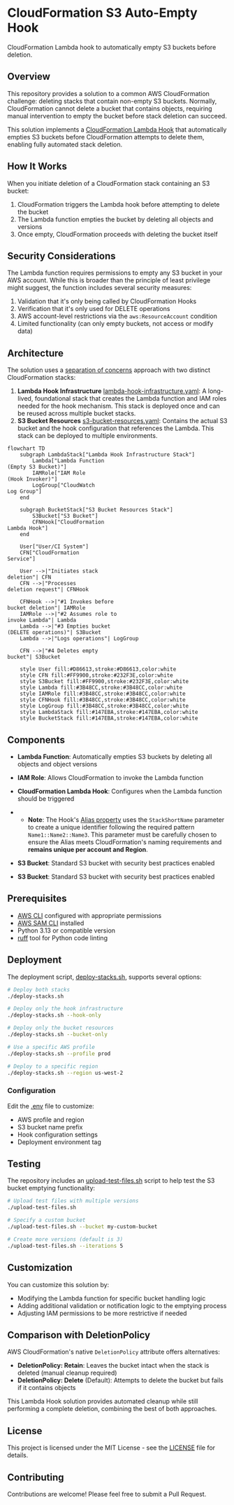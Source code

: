# CloudFormation S3 Auto-Empty Hook

CloudFormation Lambda hook to automatically empty S3 buckets before
deletion.

## Overview

This repository provides a solution to a common AWS CloudFormation
challenge: deleting stacks that contain non-empty S3 buckets.
Normally, CloudFormation cannot delete a bucket that contains
objects, requiring manual intervention to empty the bucket before
stack deletion can succeed.

This solution implements a [CloudFormation Lambda Hook](https://docs.aws.amazon.com/cloudformation-cli/latest/hooks-userguide/lambda-hooks.html)
that automatically empties S3 buckets before CloudFormation attempts to delete them,
enabling fully automated stack deletion.

## How It Works

When you initiate deletion of a CloudFormation stack containing an S3 bucket:

1. CloudFormation triggers the Lambda hook before attempting to delete the bucket
2. The Lambda function empties the bucket by deleting all objects and versions
3. Once empty, CloudFormation proceeds with deleting the bucket itself

## Security Considerations

The Lambda function requires permissions to empty any S3 bucket in
your AWS account. While this is broader than the principle of least
privilege might suggest, the function includes several security
measures:

1. Validation that it's only being called by CloudFormation Hooks
2. Verification that it's only used for DELETE operations
3. AWS account-level restrictions via the `aws:ResourceAccount` condition
4. Limited functionality (can only empty buckets, not access or modify data)

## Architecture

The solution uses a [separation of concerns](https://en.wikipedia.org/wiki/Separation_of_concerns)
approach with two distinct CloudFormation stacks:

1. **Lambda Hook Infrastructure** [lambda-hook-infrastructure.yaml](lambda-hook-infrastructure.yaml):
A long-lived, foundational stack that creates the Lambda function
and IAM roles needed for the hook mechanism. This stack is deployed
once and can be reused across multiple bucket stacks.
2. **S3 Bucket Resources** [s3-bucket-resources.yaml](s3-bucket-resources.yaml): Contains
the actual S3 bucket and the hook configuration that references the
Lambda. This stack can be deployed to multiple environments.

```mermaid
flowchart TD
    subgraph LambdaStack["Lambda Hook Infrastructure Stack"]
        Lambda["Lambda Function
(Empty S3 Bucket)"]
        IAMRole["IAM Role
(Hook Invoker)"]
        LogGroup["CloudWatch
Log Group"]
    end

    subgraph BucketStack["S3 Bucket Resources Stack"]
        S3Bucket["S3 Bucket"]
        CFNHook["CloudFormation
Lambda Hook"]
    end

    User["User/CI System"]
    CFN["CloudFormation
Service"]

    User -->|"Initiates stack
deletion"| CFN
    CFN -->|"Processes
deletion request"| CFNHook

    CFNHook -->|"#1 Invokes before
bucket deletion"| IAMRole
    IAMRole -->|"#2 Assumes role to
invoke Lambda"| Lambda
    Lambda -->|"#3 Empties bucket
(DELETE operations)"| S3Bucket
    Lambda -->|"Logs operations"| LogGroup

    CFN -->|"#4 Deletes empty
bucket"| S3Bucket

    style User fill:#D86613,stroke:#D86613,color:white
    style CFN fill:#FF9900,stroke:#232F3E,color:white
    style S3Bucket fill:#FF9900,stroke:#232F3E,color:white
    style Lambda fill:#3B48CC,stroke:#3B48CC,color:white
    style IAMRole fill:#3B48CC,stroke:#3B48CC,color:white
    style CFNHook fill:#3B48CC,stroke:#3B48CC,color:white
    style LogGroup fill:#3B48CC,stroke:#3B48CC,color:white
    style LambdaStack fill:#147EBA,stroke:#147EBA,color:white
    style BucketStack fill:#147EBA,stroke:#147EBA,color:white
```

## Components

- **Lambda Function**: Automatically empties S3 buckets by deleting all objects and object versions
- **IAM Role**: Allows CloudFormation to invoke the Lambda function
- **CloudFormation Lambda Hook**: Configures when the Lambda function should be triggered
- - **Note**: The Hook's [Alias property](https://docs.aws.amazon.com/AWSCloudFormation/latest/UserGuide/aws-resource-cloudformation-lambdahook.html#cfn-cloudformation-lambdahook-alias)
 uses the `StackShortName` parameter to create a unique identifier following the required
 pattern `Name1::Name2::Name3`. This parameter must be carefully chosen to ensure the Alias
 meets CloudFormation's naming requirements and **remains unique per account and Region**.
- **S3 Bucket**: Standard S3 bucket with security best practices enabled

- **S3 Bucket**: Standard S3 bucket with security best practices enabled

## Prerequisites

- [AWS CLI](https://docs.aws.amazon.com/cli/latest/userguide/getting-started-install.html) configured with appropriate permissions
- [AWS SAM CLI](https://docs.aws.amazon.com/serverless-application-model/latest/developerguide/install-sam-cli.html) installed
- Python 3.13 or compatible version
- [ruff](https://docs.astral.sh/ruff) tool for Python code linting

## Deployment

The deployment script, [deploy-stacks.sh](deploy-stacks.sh), supports several options:

```bash
# Deploy both stacks
./deploy-stacks.sh

# Deploy only the hook infrastructure
./deploy-stacks.sh --hook-only

# Deploy only the bucket resources
./deploy-stacks.sh --bucket-only

# Use a specific AWS profile
./deploy-stacks.sh --profile prod

# Deploy to a specific region
./deploy-stacks.sh --region us-west-2
```

### Configuration

Edit the [.env](.env) file to customize:

- AWS profile and region
- S3 bucket name prefix
- Hook configuration settings
- Deployment environment tag

## Testing

The repository includes an [upload-test-files.sh](upload-test-files.sh) script to help
test the S3 bucket emptying functionality:

```bash
# Upload test files with multiple versions
./upload-test-files.sh

# Specify a custom bucket
./upload-test-files.sh --bucket my-custom-bucket

# Create more versions (default is 3)
./upload-test-files.sh --iterations 5
```

## Customization

You can customize this solution by:

- Modifying the Lambda function for specific bucket handling logic
- Adding additional validation or notification logic to the emptying process
- Adjusting IAM permissions to be more restrictive if needed

## Comparison with DeletionPolicy

AWS CloudFormation's native `DeletionPolicy` attribute offers alternatives:

- **DeletionPolicy: Retain**: Leaves the bucket intact when the stack is deleted (manual cleanup required)
- **DeletionPolicy: Delete** (Default): Attempts to delete the bucket but fails if it contains objects

This Lambda Hook solution provides automated cleanup while still
performing a complete deletion, combining the best of both approaches.

## License

This project is licensed under the MIT License - see the [LICENSE](LICENSE) file for details.

## Contributing

Contributions are welcome! Please feel free to submit a Pull Request.

